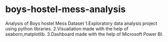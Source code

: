 # boys-hostel-mess-analysis
Analysis of Boys hostel Mess Dataset
1.Exploratory data analysis project using python libraries.
2.Visualiation made with the help of seaborn,matplotlib.
3.Dashboard made with the help of Microsoft Power BI.
